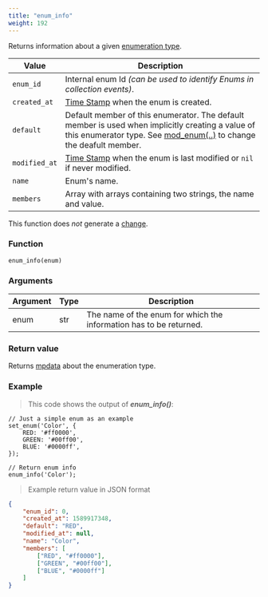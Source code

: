 ```yaml
---
title: "enum_info"
weight: 192
---
```


Returns information about a given [enumeration type](../../data-types/enum).

Value | Description
------- | -----------
`enum_id` | Internal enum Id *(can be used to identify Enums in collection events)*.
`created_at` | [Time Stamp](https://wikipedia.org/wiki/Unix_time) when the enum is created.
`default` | Default member of this enumerator. The default member is used when implicitly creating a value of this enumerator type. See [mod_enum(..)](../mod_enum/def) to change the deafult member.
`modified_at` | [Time Stamp](https://wikipedia.org/wiki/Unix_time) when the enum is last modified or `nil` if never modified.
`name` | Enum's name.
`members` | Array with arrays containing two strings, the name and value.

This function does *not* generate a [change](../../overview/changes).

### Function

`enum_info(enum)`

### Arguments

Argument | Type | Description
-------- | ---- | -----------
enum | str | The name of the enum for which the information has to be returned.

### Return value

Returns [mpdata](../../data-types/mpdata) about the enumeration type.

### Example

> This code shows the output of ***enum_info()***:

```thingsdb,should_pass
// Just a simple enum as an example
set_enum('Color', {
    RED: '#ff0000',
    GREEN: '#00ff00',
    BLUE: '#0000ff',
});

// Return enum info
enum_info('Color');
```

> Example return value in JSON format

```json
{
    "enum_id": 0,
    "created_at": 1589917348,
    "default": "RED",
    "modified_at": null,
    "name": "Color",
    "members": [
        ["RED", "#ff0000"],
        ["GREEN", "#00ff00"],
        ["BLUE", "#0000ff"]
    ]
}
```
